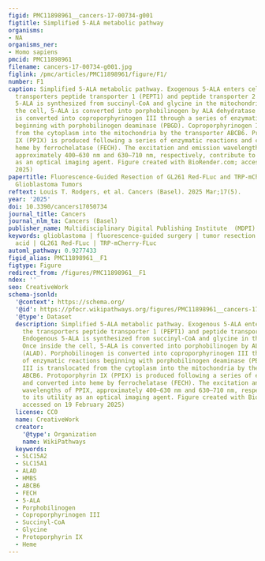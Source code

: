 ```yaml
---
figid: PMC11898961__cancers-17-00734-g001
figtitle: Simplified 5-ALA metabolic pathway
organisms:
- NA
organisms_ner:
- Homo sapiens
pmcid: PMC11898961
filename: cancers-17-00734-g001.jpg
figlink: /pmc/articles/PMC11898961/figure/F1/
number: F1
caption: Simplified 5-ALA metabolic pathway. Exogenous 5-ALA enters cells via the
  transporters peptide transporter 1 (PEPT1) and peptide transporter 2 (PEPT2). Endogenous
  5-ALA is synthesized from succinyl-CoA and glycine in the mitochondria. Once inside
  the cell, 5-ALA is converted into porphobilinogen by ALA dehydratase (ALAD). Porphobilinogen
  is converted into coproporphyrinogen III through a series of enzymatic reactions
  beginning with porphobilinogen deaminase (PBGD). Coproporphyrinogen III is translocated
  from the cytoplasm into the mitochondria by the transporter ABCB6. Protoporphyrin
  IX (PPIX) is produced following a series of enzymatic reactions and converted into
  heme by ferrochelatase (FECH). The excitation and emission wavelengths of PPIX,
  approximately 400–630 nm and 630–710 nm, respectively, contribute to its utility
  as an optical imaging agent. Figure created with BioRender.com; accessed on 19 February
  2025)
papertitle: Fluorescence-Guided Resection of GL261 Red-FLuc and TRP-mCherry-FLuc Mouse
  Glioblastoma Tumors
reftext: Louis T. Rodgers, et al. Cancers (Basel). 2025 Mar;17(5).
year: '2025'
doi: 10.3390/cancers17050734
journal_title: Cancers
journal_nlm_ta: Cancers (Basel)
publisher_name: Multidisciplinary Digital Publishing Institute  (MDPI)
keywords: glioblastoma | fluorescence-guided surgery | tumor resection | 5-aminolevulinic
  acid | GL261 Red-FLuc | TRP-mCherry-FLuc
automl_pathway: 0.9277433
figid_alias: PMC11898961__F1
figtype: Figure
redirect_from: /figures/PMC11898961__F1
ndex: ''
seo: CreativeWork
schema-jsonld:
  '@context': https://schema.org/
  '@id': https://pfocr.wikipathways.org/figures/PMC11898961__cancers-17-00734-g001.html
  '@type': Dataset
  description: Simplified 5-ALA metabolic pathway. Exogenous 5-ALA enters cells via
    the transporters peptide transporter 1 (PEPT1) and peptide transporter 2 (PEPT2).
    Endogenous 5-ALA is synthesized from succinyl-CoA and glycine in the mitochondria.
    Once inside the cell, 5-ALA is converted into porphobilinogen by ALA dehydratase
    (ALAD). Porphobilinogen is converted into coproporphyrinogen III through a series
    of enzymatic reactions beginning with porphobilinogen deaminase (PBGD). Coproporphyrinogen
    III is translocated from the cytoplasm into the mitochondria by the transporter
    ABCB6. Protoporphyrin IX (PPIX) is produced following a series of enzymatic reactions
    and converted into heme by ferrochelatase (FECH). The excitation and emission
    wavelengths of PPIX, approximately 400–630 nm and 630–710 nm, respectively, contribute
    to its utility as an optical imaging agent. Figure created with BioRender.com;
    accessed on 19 February 2025)
  license: CC0
  name: CreativeWork
  creator:
    '@type': Organization
    name: WikiPathways
  keywords:
  - SLC15A2
  - SLC15A1
  - ALAD
  - HMBS
  - ABCB6
  - FECH
  - 5-ALA
  - Porphobilinogen
  - Coproporphyrinogen III
  - Succinyl-CoA
  - Glycine
  - Protoporphyrin IX
  - Heme
---
```

